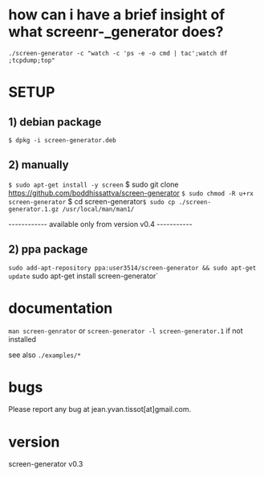 # how can i have a brief insight of what screenr-_generator does?

`./screen-generator -c "watch -c 'ps -e -o cmd | tac';watch df ;tcpdump;top"`

# SETUP

## 1) debian package

`$ dpkg -i screen-generator.deb`

## 2) manually

`$ sudo apt-get install -y screen`
$ sudo git clone https://github.com/boddhissattva/screen-generator `
$ sudo chmod -R u+rx screen-generator `
$ cd screen-generator`
$ sudo cp ./screen-generator.1.gz /usr/local/man/man1/  `

------------ available only from version v0.4 -----------

## 2) ppa package

`sudo add-apt-repository ppa:user3514/screen-generator && sudo apt-get update`
sudo apt-get install screen-generator`


# documentation

`man screen-genrator` or `screen-generator -l screen-generator.1` if not installed

see also `./examples/*`

# bugs

Please report any bug at jean.yvan.tissot[at]gmail.com.


# version

screen-generator v0.3
